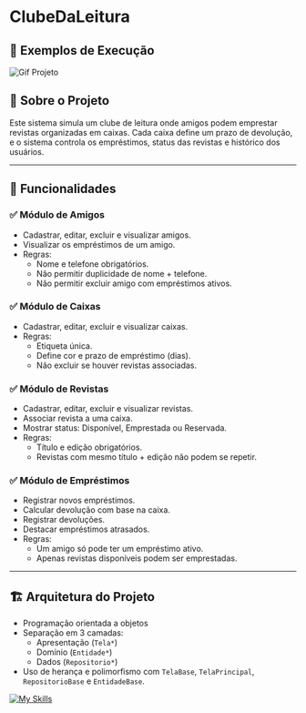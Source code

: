 # ClubeDaLeitura

## 🧪 Exemplos de Execução
![Gif Projeto](https://i.imgur.com/SYG6Fmh.gif)

## 🧾 Sobre o Projeto

Este sistema simula um clube de leitura onde amigos podem emprestar revistas organizadas em caixas. Cada caixa define um prazo de devolução, e o sistema controla os empréstimos, status das revistas e histórico dos usuários.

---

## 🚀 Funcionalidades

### ✅ Módulo de Amigos
- Cadastrar, editar, excluir e visualizar amigos.
- Visualizar os empréstimos de um amigo.
- Regras:
  - Nome e telefone obrigatórios.
  - Não permitir duplicidade de nome + telefone.
  - Não permitir excluir amigo com empréstimos ativos.

### ✅ Módulo de Caixas
- Cadastrar, editar, excluir e visualizar caixas.
- Regras:
  - Etiqueta única.
  - Define cor e prazo de empréstimo (dias).
  - Não excluir se houver revistas associadas.

### ✅ Módulo de Revistas
- Cadastrar, editar, excluir e visualizar revistas.
- Associar revista a uma caixa.
- Mostrar status: Disponível, Emprestada ou Reservada.
- Regras:
  - Título e edição obrigatórios.
  - Revistas com mesmo título + edição não podem se repetir.

### ✅ Módulo de Empréstimos
- Registrar novos empréstimos.
- Calcular devolução com base na caixa.
- Registrar devoluções.
- Destacar empréstimos atrasados.
- Regras:
  - Um amigo só pode ter um empréstimo ativo.
  - Apenas revistas disponíveis podem ser emprestadas.

---

## 🏗️ Arquitetura do Projeto

- Programação orientada a objetos
- Separação em 3 camadas:
  - Apresentação (`Tela*`)
  - Domínio (`Entidade*`)
  - Dados (`Repositorio*`)
- Uso de herança e polimorfismo com `TelaBase`, `TelaPrincipal`,  `RepositorioBase` e `EntidadeBase`.


[![My Skills](https://skillicons.dev/icons?i=cs,dotnet,visualstudio,git,github)](https://skillicons.dev)
